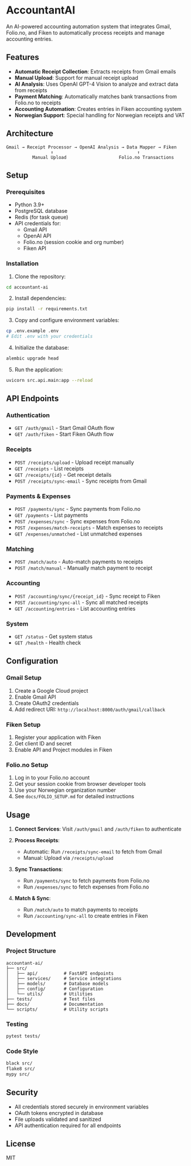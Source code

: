 # AccountantAI

An AI-powered accounting automation system that integrates Gmail, Folio.no, and Fiken to automatically process receipts and manage accounting entries.

## Features

- **Automatic Receipt Collection**: Extracts receipts from Gmail emails
- **Manual Upload**: Support for manual receipt upload
- **AI Analysis**: Uses OpenAI GPT-4 Vision to analyze and extract data from receipts
- **Payment Matching**: Automatically matches bank transactions from Folio.no to receipts
- **Accounting Automation**: Creates entries in Fiken accounting system
- **Norwegian Support**: Special handling for Norwegian receipts and VAT

## Architecture

```
Gmail → Receipt Processor → OpenAI Analysis → Data Mapper → Fiken
                 ↑                                ↑
          Manual Upload                    Folio.no Transactions
```

## Setup

### Prerequisites

- Python 3.9+
- PostgreSQL database
- Redis (for task queue)
- API credentials for:
  - Gmail API
  - OpenAI API
  - Folio.no (session cookie and org number)
  - Fiken API

### Installation

1. Clone the repository:
```bash
cd accountant-ai
```

2. Install dependencies:
```bash
pip install -r requirements.txt
```

3. Copy and configure environment variables:
```bash
cp .env.example .env
# Edit .env with your credentials
```

4. Initialize the database:
```bash
alembic upgrade head
```

5. Run the application:
```bash
uvicorn src.api.main:app --reload
```

## API Endpoints

### Authentication
- `GET /auth/gmail` - Start Gmail OAuth flow
- `GET /auth/fiken` - Start Fiken OAuth flow

### Receipts
- `POST /receipts/upload` - Upload receipt manually
- `GET /receipts` - List receipts
- `GET /receipts/{id}` - Get receipt details
- `POST /receipts/sync-email` - Sync receipts from Gmail

### Payments & Expenses
- `POST /payments/sync` - Sync payments from Folio.no
- `GET /payments` - List payments
- `POST /expenses/sync` - Sync expenses from Folio.no
- `POST /expenses/match-receipts` - Match expenses to receipts
- `GET /expenses/unmatched` - List unmatched expenses

### Matching
- `POST /match/auto` - Auto-match payments to receipts
- `POST /match/manual` - Manually match payment to receipt

### Accounting
- `POST /accounting/sync/{receipt_id}` - Sync receipt to Fiken
- `POST /accounting/sync-all` - Sync all matched receipts
- `GET /accounting/entries` - List accounting entries

### System
- `GET /status` - Get system status
- `GET /health` - Health check

## Configuration

### Gmail Setup
1. Create a Google Cloud project
2. Enable Gmail API
3. Create OAuth2 credentials
4. Add redirect URI: `http://localhost:8000/auth/gmail/callback`

### Fiken Setup
1. Register your application with Fiken
2. Get client ID and secret
3. Enable API and Project modules in Fiken

### Folio.no Setup
1. Log in to your Folio.no account
2. Get your session cookie from browser developer tools
3. Use your Norwegian organization number
4. See `docs/FOLIO_SETUP.md` for detailed instructions

## Usage

1. **Connect Services**: Visit `/auth/gmail` and `/auth/fiken` to authenticate

2. **Process Receipts**:
   - Automatic: Run `/receipts/sync-email` to fetch from Gmail
   - Manual: Upload via `/receipts/upload`

3. **Sync Transactions**: 
   - Run `/payments/sync` to fetch payments from Folio.no
   - Run `/expenses/sync` to fetch expenses from Folio.no

4. **Match & Sync**: 
   - Run `/match/auto` to match payments to receipts
   - Run `/accounting/sync-all` to create entries in Fiken

## Development

### Project Structure
```
accountant-ai/
├── src/
│   ├── api/          # FastAPI endpoints
│   ├── services/     # Service integrations
│   ├── models/       # Database models
│   ├── config/       # Configuration
│   └── utils/        # Utilities
├── tests/            # Test files
├── docs/             # Documentation
└── scripts/          # Utility scripts
```

### Testing
```bash
pytest tests/
```

### Code Style
```bash
black src/
flake8 src/
mypy src/
```

## Security

- All credentials stored securely in environment variables
- OAuth tokens encrypted in database
- File uploads validated and sanitized
- API authentication required for all endpoints

## License

MIT